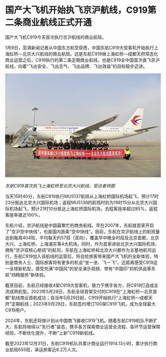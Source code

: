 # 国产大飞机开始执飞京沪航线，C919第二条商业航线正式开通

国产大飞机C919今天首次执行京沪航线的商业航班。

1月9日，澎湃新闻记者从中国东方航空获悉，中国东航C919大型客机开始执行上海虹桥—北京大兴航线的商业航班。这是东航C919继上海虹桥—成都天府常态化商业运营之后，C919执行的第二条定期商业航线，也是C919全中国首次直飞京沪航线，向着“飞出安全、飞出志气、飞出品牌、飞出效益”的目标稳步迈进。

![856fb1fbfa94b43aa890cd1073dd001c.jpg](https://raw.githubusercontent.com/qqhsx/qqnews_image/main/2024/01/09/国产大飞机开始执飞京沪航线，C919第二条商业航线正式开通/856fb1fbfa94b43aa890cd1073dd001c.jpg)

_东航C919首次执飞上海虹桥至北京大兴航线​，受访者供图_

当天15时40分，东航C919执行MU5137航班从上海虹桥国际机场起飞，预计17时23分抵达北京大兴国际机场；返程MU5138的航班时刻为19时15分从北京大兴国际机场起飞，预计21时10分抵达上海虹桥国际机场，去程客座率超过85%，返程客座率接近100%。

东航介绍，京沪航线是中国最繁忙的商务航线。早在2007年，东航就首家开启了“京沪空中快线”，也是国内首条“空中快线”。目前，东航在京沪航线上的航班量达到每周404班，平均每天约57班（双向），覆盖早中晚全时段及北京首都、北京大兴、上海虹桥、上海浦东等4大机场。同时，作为首家进驻北京大兴国际机场、拥有“京沪双核心枢纽”的航司，东航在上海虹桥和北京大兴都作为主基地航司运行，东航C919加入该航线的运营后，将会给旅客带来国产大飞机的全新体验，特别是商务人士、国际旅客将有更多的机会“坐一坐、飞一飞”，近距离感受C919这一全球新机型，感受充满“中国风”的安全演示视频、带有“中国印”的机供品等东航“四精服务”新体验。

截至目前，东航已经接收4架C919大型客机，致力于携手各方，将C919打造成主流成熟机型。2023年5月28日，东航全球首架交付的C919在“上海虹桥—北京首都”航线商业首航成功；自当年5月29日起，C919开始执行“上海虹桥—成都天府”定期航线；2023年9月28日，东航签约增订100架C919飞机，成为全球最大C919用户。

2024年，东航还将按计划从中国商飞接收C919飞机。随着东航C919机队不断扩大，东航将继续以“先行者”姿态，携手各方探索商业运营全流程、各环节运营保障经验，不断优化提升，不断“上新”C919新航线。

截至2023年12月31日，东航C919机队共累计商业运行1914.13小时，累计执行商业航班655班，承运旅客近8.2万人次。

